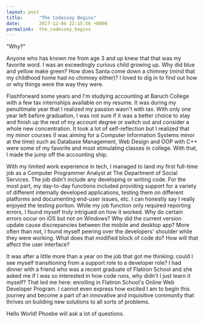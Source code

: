 ```yaml
---
layout: post
title:      "The Codessey Begins"
date:       2017-12-04 22:15:56 +0000
permalink:  the_codessey_begins
---
```


"Why?"

Anyone who has known me from age 3 and up knew that that was my favorite word. I was an exceedingly curious child growing up. Why did blue and yellow make green? How does Santa come down a chimney (mind that my childhood home had no chimney either)? I loved to dig in to find out how or why things were the way they were. 

Flashforward some years and I'm studying accounting at Baruch College with a few tax internships available on my resume. It was during my penultimate year that I realized my passion wasn't with tax. With only one year left before graduation, I was not sure if it was a better choice to stay and finish up the rest of my account degree or switch out and consider a whole new concentration. It took a lot of self-reflection but I realized that my minor courses (I was aiming for a Computer Information Systems minor at the time) such as Database Management, Web Design and OOP with C++ were some of my favorite and most stimulating classes in college. With that, I made the jump off the accounting ship.  

With my limited work experience in tech, I managed to land my first full-time job as a Computer Programmer Analyst at The Department of Social Services. The job didn't include any developing or writing code. For the most part, my day-to-day functions included providing support for a variety of different internally developed applications, testing them on different platforms and documenting end-user issues, etc. I can honestly say I really enjoyed the testing portion. While my job function only required reporting errors, I found myself truly intrigued on how it worked. Why do certain errors occur on iOS but not on Windows? Why did the current version update cause discrepancies between the mobile and desktop app? More often than not, I found myself peering over the developers' shoulder while they were working. What does that modified block of code do? How will that affect the user interface?

It was after a little more than a year on the job that got me thinking: could I see myself transitioning from a support role to a developer role? I had dinner with a friend who was a recent graduate of Flatiron School and she asked me if I was so interested in how code runs, why didn't I just learn it myself? That led me here: enrolling in Flatiron School's Online Web Developer Program. I cannot even express how excited I am to begin this journey and become a part of an innovative and inquisitive community that thrives on building new solutions to all sorts of problems. 

Hello World! Phoebe will ask a lot of questions.  



